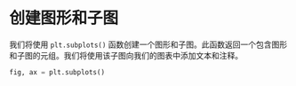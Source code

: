 # 创建图形和子图

我们将使用 `plt.subplots()` 函数创建一个图形和子图。此函数返回一个包含图形和子图的元组。我们将使用该子图向我们的图表中添加文本和注释。

```python
fig, ax = plt.subplots()
```
